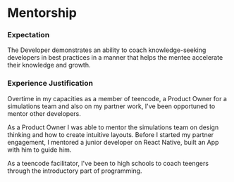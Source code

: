 # Mentorship

### Expectation
The Developer demonstrates an ability to coach knowledge-seeking developers in best practices in a manner that helps the mentee accelerate their knowledge and growth.

### Experience Justification
Overtime in my capacities as a member of teencode, a Product Owner for a simulations team and also on my partner work, I've been opportuned to mentor other developers. 

As a Product Owner I was able to mentor the simulations team on design thinking and how to create intuitive layouts. Before I started my partner engagement, I mentored a junior developer on React Native, built an App with him to guide him.

As a teencode facilitator, I've been to high schools to coach teengers through the introductory part of programming.